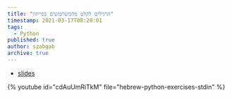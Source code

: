 ```yaml
---
title: "תרגילים לקלט מהמשתמשים בפייתון"
timestamp: 2021-03-17T08:20:01
tags:
  - Python
published: true
author: szabgab
archive: true
---
```



* [slides](https://code-maven.com/slides/python-programming/exercise-rectangular)

{% youtube id="cdAuUmRiTkM" file="hebrew-python-exercises-stdin" %}

